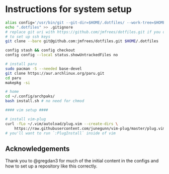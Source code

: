 # Instructions for system setup

```bash
alias config='/usr/bin/git --git-dir=$HOME/.dotfiles/ --work-tree=$HOME'
echo ".dotfiles" >> .gitignore
# replace git uri with https://github.com/jmfrees/dotfiles.git if you don't want
# to set up ssh keys
git clone --bare git@github.com:jmfrees/dotfiles.git $HOME/.dotfiles

config stash && config checkout
config config --local status.showUntrackedFiles no

# install paru
sudo pacman -S --needed base-devel
git clone https://aur.archlinux.org/paru.git
cd paru
makepkg -si

# home
cd ~/.config/archpaks/
bash install.sh # no need for chmod

#### vim setup ####

# install vim-plug
curl -fLo ~/.vim/autoload/plug.vim --create-dirs \
    https://raw.githubusercontent.com/junegunn/vim-plug/master/plug.vim
# you'll want to run `:PlugInstall` inside of vim

```

## Acknowledgements

Thank you to @gregdan3 for much of the initial content in the configs and how to set up a repository like this correctly.
